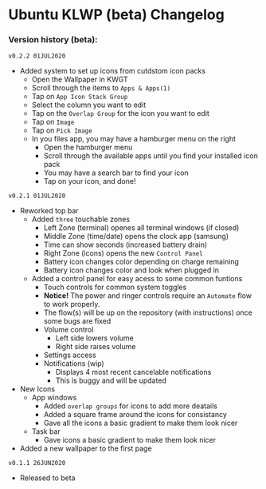 # Ubuntu KLWP (beta) Changelog

### Version history (beta):


`v0.2.2 01JUL2020`
 * Added system to set up icons from cutdstom icon packs
      * Open the Wallpaper in KWGT
      * Scroll through the items to `Apps & Apps(1)`
      * Tap on `App Icon Stack Group`
      * Select the column you want to edit
      * Tap on the `Overlap Group` for the icon you want to edit
      * Tap on `Image`
      * Tap on `Pick Image`
      * In you files app, you may have a hamburger menu on the right
           * Open the hamburger menu
           * Scroll through the available apps until you find your installed icon pack
           * You may have a search bar to find your icon 
           * Tap on your icon, and done!
   

`v0.2.1 01JUL2020`
  * Reworked top bar
    * Added `three` touchable zones
      * Left Zone (terminal) openes all terminal windows (if closed)
      * Middle Zone (time/date) opens the clock app (samsung)
       * Time can show seconds (increased battery drain)
      * Right Zone (icons) opens the new `Control Panel`
       * Battery icon changes color depending on charge remaining 
       * Battery icon changes color and look when plugged in
    * Added a control panel for easy acess to some common funtions
      * Touch controls for common system toggles
       * **Notice!** The power and ringer controls require an `Automate` flow to work properly.
       * The flow(s) will be up on the repository (with instructions) once some bugs are fixed
      * Volume control
        * Left side lowers volume
        * Right side raises volume
      * Settings access 
      * Notifications (wip)
        * Displays 4 most recent cancelable notifications
        * This is buggy and will be updated
  * New Icons
    * App windows
      * Added `overlap groups` for icons to add more deatails 
      * Added a square frame around the icons for consistancy 
      * Gave all the icons a basic gradient to make them look nicer
    * Task bar
      * Gave icons a basic gradient to make them look nicer
  * Added a new wallpaper to the first page
    

`v0.1.1 26JUN2020`
  * Released to beta
